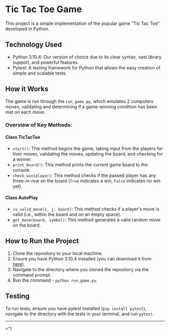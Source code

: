 # Tic Tac Toe Game

This project is a simple implementation of the popular game "Tic Tac Toe" developed in Python.

## Technology Used

- Python 3.10.4: Our version of choice due to its clear syntax, vast library support, and powerful features.
- Pytest: A testing framework for Python that allows the easy creation of simple and scalable tests.

## How it Works

The game is run through the `run_game.py`, which emulates 2 computers moves, validating and determining if a game-winning condition has been met on each move.

### Overview of Key Methods:

#### Class TicTacToe
- `start()`: This method begins the game, taking input from the players for their moves, validating the moves, updating the board, and checking for a winner.
- `print_board()`: This method prints the current game board to the console.
- `check_win(player)`: This method checks if the passed player has any three-in-row on the board (`True` indicates a win, `False` indicates no win yet).

#### Class AutoPlay
- `is_valid_move(i, j, board)`: This method checks if a player's move is valid (i.e., within the board and on an empty space).
- `get_move(board, symbol)`: This method generates a valid random move on the board.

## How to Run the Project

1. Clone the repository to your local machine.
2. Ensure you have Python 3.10.4 installed (you can download it from [here](https://www.python.org/downloads/)).
3. Navigate to the directory where you cloned the repository via the command prompt.
4. Run the command - `python run_game.py`.

## Testing

To run tests, ensure you have pytest installed (`pip install pytest`), navigate to the directory with the tests in your terminal, and run `pytest`.

---

=^)